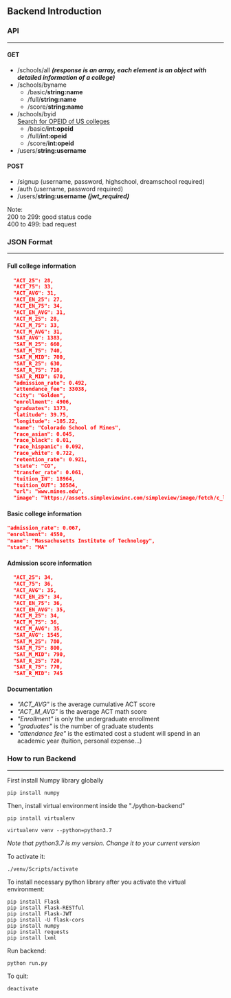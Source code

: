 ## Backend Introduction

### API
-------------
#### GET 
- /schools/all  **_(response is an array, each element is an object with detailed information of a college)_**
- /schools/byname  
    - /basic/**string:name**
    - /full/**string:name**
    - /score/**string:name**
- /schools/byid  
[Search for OPEID of US colleges](https://opecode.com/)
    - /basic/**int:opeid**
    - /full/**int:opeid**
    - /score/**int:opeid**
- /users/**string:username**
#### POST
- /signup (username, password, highschool, dreamschool required)
- /auth (username, password required)
- /users/**string:username**  _**(jwt_required)**_

Note:  <br />
200 to 299: good status code <br />
400 to 499: bad request

### JSON Format
-----
#### Full college information
``` JSON
  "ACT_25": 28,
  "ACT_75": 33,
  "ACT_AVG": 31,
  "ACT_EN_25": 27,
  "ACT_EN_75": 34,
  "ACT_EN_AVG": 31,
  "ACT_M_25": 28,
  "ACT_M_75": 33,
  "ACT_M_AVG": 31,
  "SAT_AVG": 1383,
  "SAT_M_25": 660,
  "SAT_M_75": 740,
  "SAT_M_MID": 700,
  "SAT_R_25": 630,
  "SAT_R_75": 710,
  "SAT_R_MID": 670,
  "admission_rate": 0.492,
  "attendance_fee": 33038,
  "city": "Golden",
  "enrollment": 4906,
  "graduates": 1373,
  "latitude": 39.75,
  "longitude": -105.22,
  "name": "Colorado School of Mines",
  "race_asian": 0.045,
  "race_black": 0.01,
  "race_hispanic": 0.092,
  "race_white": 0.722,
  "retention_rate": 0.921,
  "state": "CO",
  "transfer_rate": 0.061,
  "tuition_IN": 18964,
  "tuition_OUT": 38584,
  "url": "www.mines.edu",
  "image": "https://assets.simpleviewinc.com/simpleview/image/fetch/c_limit,q_75,w_1200/https://assets.simpleviewinc.com/simpleview/image/upload/crm/sanmateoca/shutterstock_4189008910-9b68011a5056a36_9b6802fa-5056-a36a-0bbb53c8e971b411.jpg"
```

#### Basic college information
``` JSON
"admission_rate": 0.067,
"enrollment": 4550,
"name": "Massachusetts Institute of Technology",
"state": "MA"
```

#### Admission score information
``` JSON
  "ACT_25": 34,
  "ACT_75": 36,
  "ACT_AVG": 35,
  "ACT_EN_25": 34,
  "ACT_EN_75": 36,
  "ACT_EN_AVG": 35,
  "ACT_M_25": 34,
  "ACT_M_75": 36,
  "ACT_M_AVG": 35,
  "SAT_AVG": 1545,
  "SAT_M_25": 780,
  "SAT_M_75": 800,
  "SAT_M_MID": 790,
  "SAT_R_25": 720,
  "SAT_R_75": 770,
  "SAT_R_MID": 745
```

#### Documentation
- _"ACT_AVG"_ is the average cumulative ACT score
- _"ACT_M_AVG"_ is the average ACT math score
- _"Enrollment"_ is only the undergraduate enrollment
- _"graduates"_ is the number of graduate students
- _"attendance fee"_ is the estimated cost a student will spend in an academic year (tuition, personal expense...)

### How to run Backend
-------------
First install Numpy library globally
```
pip install numpy
```
Then, install virtual environment inside the "./python-backend"
```shell
pip install virtualenv

virtualenv venv --python=python3.7
```
_Note that python3.7 is my version. Change it to your current version_ <br />

To activate it:
```shell
./venv/Scripts/activate
```
To install necessary python library after you activate the virtual environment:
```shell
pip install Flask
pip install Flask-RESTful
pip install Flask-JWT
pip install -U flask-cors
pip install numpy
pip install requests
pip install lxml
```
Run backend:
```
python run.py
```
To quit:
```
deactivate
```

